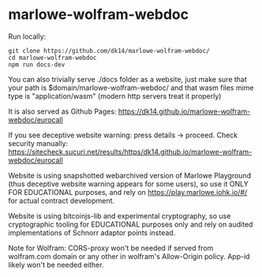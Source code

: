 # marlowe-wolfram-webdoc


Run locally:
```
git clone https://github.com/dk14/marlowe-wolfram-webdoc/
cd marlowe-wolfram-webdoc
npm run docs-dev
```

You can also trivially serve ./docs folder as a website, just make sure that your path is $domain/marlowe-wolfram-webdoc/ and that wasm files mime type is "application/wasm" (modern http servers treat it properly)


It is also served as Github Pages:
https://dk14.github.io/marlowe-wolfram-webdoc/eurocall

If you see deceptive website warning: press details -> proceed. 
Check security manually: https://sitecheck.sucuri.net/results/https/dk14.github.io/marlowe-wolfram-webdoc/eurocall

Website is using snapshotted webarchived version of Marlowe Playground (thus deceptive website warning appears for some users), so use it ONLY FOR EDUCATIONAL purposes, and rely on https://play.marlowe.iohk.io/#/ for actual contract development.

Website is using bitcoinjs-lib and experimental cryptography, so use cryptographic tooling for EDUCATIONAL purposes only and rely on audited implementations of Schnorr adaptor points instead.

Note for Wolfram: CORS-proxy won't be needed if served from wolfram.com domain or any other in wolfram's Allow-Origin policy. App-id likely won't be needed either.
